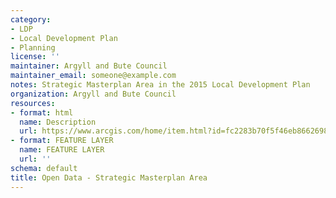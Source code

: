 ```yaml
---
category:
- LDP
- Local Development Plan
- Planning
license: ''
maintainer: Argyll and Bute Council
maintainer_email: someone@example.com
notes: Strategic Masterplan Area in the 2015 Local Development Plan
organization: Argyll and Bute Council
resources:
- format: html
  name: Description
  url: https://www.arcgis.com/home/item.html?id=fc2283b70f5f46eb8662698917abc2a5
- format: FEATURE LAYER
  name: FEATURE LAYER
  url: ''
schema: default
title: Open Data - Strategic Masterplan Area
---
```


